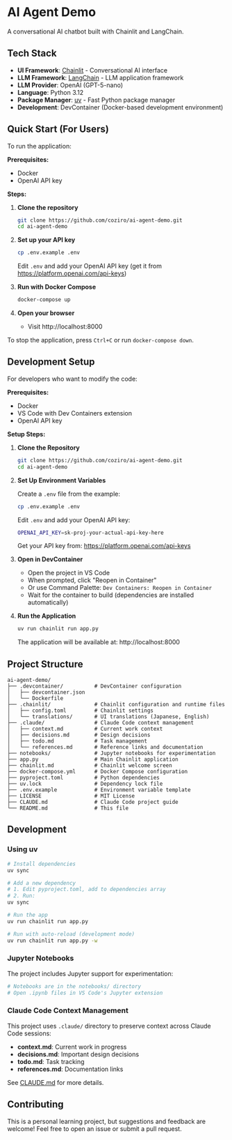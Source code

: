 # AI Agent Demo

A conversational AI chatbot built with Chainlit and LangChain.

## Tech Stack

- **UI Framework**: [Chainlit](https://docs.chainlit.io/) - Conversational AI interface
- **LLM Framework**: [LangChain](https://python.langchain.com/) - LLM application framework
- **LLM Provider**: OpenAI (GPT-5-nano)
- **Language**: Python 3.12
- **Package Manager**: [uv](https://docs.astral.sh/uv/) - Fast Python package manager
- **Development**: DevContainer (Docker-based development environment)

## Quick Start (For Users)

To run the application:

**Prerequisites:**
- Docker
- OpenAI API key

**Steps:**

1. **Clone the repository**
   ```bash
   git clone https://github.com/coziro/ai-agent-demo.git
   cd ai-agent-demo
   ```

2. **Set up your API key**
   ```bash
   cp .env.example .env
   ```
   Edit `.env` and add your OpenAI API key (get it from https://platform.openai.com/api-keys)

3. **Run with Docker Compose**
   ```bash
   docker-compose up
   ```

4. **Open your browser**
   - Visit http://localhost:8000

To stop the application, press `Ctrl+C` or run `docker-compose down`.

## Development Setup

For developers who want to modify the code:

**Prerequisites:**
- Docker
- VS Code with Dev Containers extension
- OpenAI API key

**Setup Steps:**

1. **Clone the Repository**
   ```bash
   git clone https://github.com/coziro/ai-agent-demo.git
   cd ai-agent-demo
   ```

2. **Set Up Environment Variables**

   Create a `.env` file from the example:
   ```bash
   cp .env.example .env
   ```

   Edit `.env` and add your OpenAI API key:
   ```bash
   OPENAI_API_KEY=sk-proj-your-actual-api-key-here
   ```

   Get your API key from: https://platform.openai.com/api-keys

3. **Open in DevContainer**
   - Open the project in VS Code
   - When prompted, click "Reopen in Container"
   - Or use Command Palette: `Dev Containers: Reopen in Container`
   - Wait for the container to build (dependencies are installed automatically)

4. **Run the Application**
   ```bash
   uv run chainlit run app.py
   ```

   The application will be available at: http://localhost:8000

## Project Structure

```
ai-agent-demo/
├── .devcontainer/          # DevContainer configuration
│   ├── devcontainer.json
│   └── Dockerfile
├── .chainlit/              # Chainlit configuration and runtime files
│   ├── config.toml         # Chainlit settings
│   └── translations/       # UI translations (Japanese, English)
├── .claude/                # Claude Code context management
│   ├── context.md          # Current work context
│   ├── decisions.md        # Design decisions
│   ├── todo.md             # Task management
│   └── references.md       # Reference links and documentation
├── notebooks/              # Jupyter notebooks for experimentation
├── app.py                  # Main Chainlit application
├── chainlit.md             # Chainlit welcome screen
├── docker-compose.yml      # Docker Compose configuration
├── pyproject.toml          # Python dependencies
├── uv.lock                 # Dependency lock file
├── .env.example            # Environment variable template
├── LICENSE                 # MIT License
├── CLAUDE.md               # Claude Code project guide
└── README.md               # This file
```

## Development

### Using uv

```bash
# Install dependencies
uv sync

# Add a new dependency
# 1. Edit pyproject.toml, add to dependencies array
# 2. Run:
uv sync

# Run the app
uv run chainlit run app.py

# Run with auto-reload (development mode)
uv run chainlit run app.py -w
```

### Jupyter Notebooks

The project includes Jupyter support for experimentation:

```bash
# Notebooks are in the notebooks/ directory
# Open .ipynb files in VS Code's Jupyter extension
```

### Claude Code Context Management

This project uses `.claude/` directory to preserve context across Claude Code sessions:

- **context.md**: Current work in progress
- **decisions.md**: Important design decisions
- **todo.md**: Task tracking
- **references.md**: Documentation links

See [CLAUDE.md](CLAUDE.md) for more details.

## Contributing

This is a personal learning project, but suggestions and feedback are welcome! Feel free to open an issue or submit a pull request.
